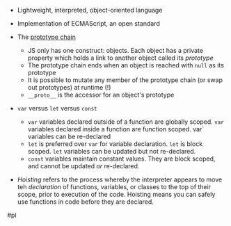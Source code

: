 - Lightweight, interpreted, object-oriented language
- Implementation of ECMAScript, an open standard


- The [prototype chain](https://developer.mozilla.org/en-US/docs/Web/JavaScript/Inheritance_and_the_prototype_chain)
	- JS only has one construct: objects. Each object has a private property which holds a link to another object called its *prototype*
	- The prototype chain ends when an object is reached with `null` as its prototype
	- It is possible to mutate any member of the prototype chain (or swap out prototypes) at runtime (!)
	- `__proto__` is the accessor for an object's prototype
- `var` versus `let` versus `const`
	- `var` variables declared outside of a function are globally scoped. `var` variables declared inside a function are function scoped. var` variables can be re-declared
	- `let` is preferred over `var` for variable declaration. `let` is block scoped. `let` variables can be updated but not re-declared.
	- `const` variables maintain constant values. They are block scoped, and cannot be updated *or* re-declared.
- *Hoisting* refers to the process whereby the interpreter appears to move teh *declaration* of functions, variables, or classes to the top of their scope, prior to execution of the code. Hoisting means you can safely use functions in code before they are declared.


#pl